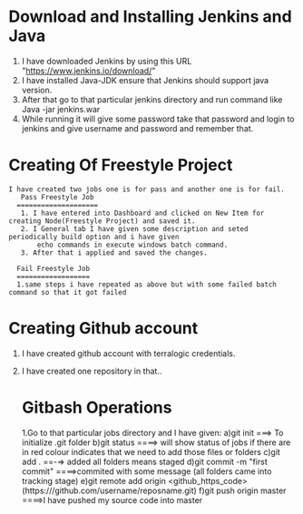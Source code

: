 Download and Installing Jenkins and Java
========================================
   1. I have downloaded Jenkins by using this URL "https://www.jenkins.io/download/"
   2. I have installed Java-JDK ensure that Jenkins should support java version.
   3. After that go to that particular jenkins directory and run command like Java -jar jenkins.war
   4. While running it will give some password take that password and login to jenkins and give username and password and remember that.

 Creating Of Freestyle Project
==============================
    I have created two jobs one is for pass and another one is for fail.
       Pass Freestyle Job
      ====================
       1. I have entered into Dashboard and clicked on New Item for creating Node(Freestyle Project) and saved it.
       2. I General tab I have given some description and seted periodically build option and i have given 
           echo commands in execute windows batch command.
       3. After that i applied and saved the changes.
       
      Fail Freestyle Job
      ==================
      1.same steps i have repeated as above but with some failed batch command so that it got failed

 Creating Github account
 ======================
 1. I have created github account with terralogic credentials.
 2. I have created one repository in that..

     Gitbash Operations
    =====================
    1.Go to that particular jobs directory and I have given:
            a)git init ===> To initialize .git folder
            b)git status ====> will show status of jobs if there are in red colour indicates that we need to add those files or folders
            c)git add . ==-=> added all folders means staged
            d)git commit -m "first commit" ====>commited with some message (all folders came into tracking stage)
            e)git remote add origin <github_https_code>(https://<token>/github.com/username/reposname.git)
            f)git push origin master ====>I have pushed my source code into master
    
          
